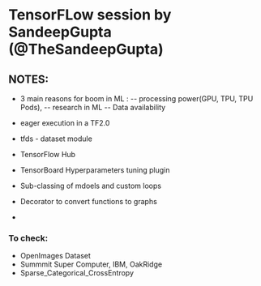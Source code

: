 # TensorFLow session by SandeepGupta (@TheSandeepGupta)

## NOTES:

- 3 main reasons for boom in ML : 
-- processing power(GPU, TPU, TPU Pods), 
-- research in ML
-- Data availability

- eager execution in a TF2.0
- tfds - dataset module
- TensorFlow Hub
- TensorBoard Hyperparameters tuning plugin
- Sub-classing of mdoels and custom loops
- Decorator to convert functions to graphs
- 




### To check:
- OpenImages Dataset
- Summmit Super Computer, IBM, OakRidge
- Sparse_Categorical_CrossEntropy

